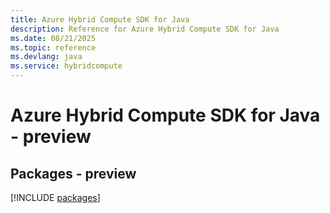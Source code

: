 ```yaml
---
title: Azure Hybrid Compute SDK for Java
description: Reference for Azure Hybrid Compute SDK for Java
ms.date: 08/21/2025
ms.topic: reference
ms.devlang: java
ms.service: hybridcompute
---
```

# Azure Hybrid Compute SDK for Java - preview
## Packages - preview
[!INCLUDE [packages](hybrid-compute-index.md)]